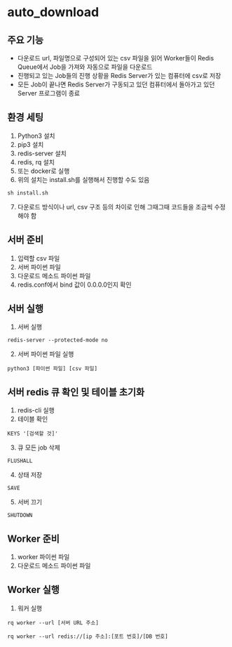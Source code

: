 # auto_download

주요 기능
-----
* 다운로드 url, 파일명으로 구성되어 있는 csv 파일을 읽어 Worker들이 Redis Queue에서 Job을 가져와 자동으로 파일을 다운로드
* 진행되고 있는 Job들의 진행 상황을 Redis Server가 있는 컴퓨터에 csv로 저장
* 모든 Job이 끝나면 Redis Server가 구동되고 있던 컴퓨터에서 돌아가고 있던 Server 프로그램이 종료


환경 세팅
-----

1. Python3 설치
2. pip3 설치
3. redis-server 설치
4. redis, rq 설치
5. 또는 docker로 실행
6. 위의 설치는 install.sh를 실행해서 진행할 수도 있음
<pre><code>sh install.sh</code></pre>
7. 다운로드 방식이나 url, csv 구조 등의 차이로 인해 그때그때 코드들을 조금씩 수정해야 함

서버 준비
-----

1. 입력할 csv 파일
2. 서버 파이썬 파일
3. 다운로드 메소드 파이썬 파일
4. redis.conf에서 bind 값이 0.0.0.0인지 확인

서버 실행
-----

1. 서버 실행
<pre><code>redis-server --protected-mode no</code></pre>
2. 서버 파이썬 파일 실행
<pre><code>python3 [파이썬 파일] [csv 파일]</code></pre>


서버 redis 큐 확인 및 테이블 초기화
-----

1. redis-cli 실행
2. 테이블 확인
<pre><code>KEYS '[검색할 것]'</code></pre>
3. 큐 모든 job 삭제
<pre><code>FLUSHALL</code></pre>
4. 상태 저장
<pre><code>SAVE</code></pre>
5. 서버 끄기
<pre><code>SHUTDOWN</code></pre>


Worker 준비
-----

1. worker 파이썬 파일
2. 다운로드 메소드 파이썬 파일

Worker 실행
-----

1. 워커 실행
<pre><code>rq worker --url [서버 URL 주소]</code></pre>
<pre><code>rq worker --url redis://[ip 주소]:[포트 번호]/[DB 번호]</code></pre>
